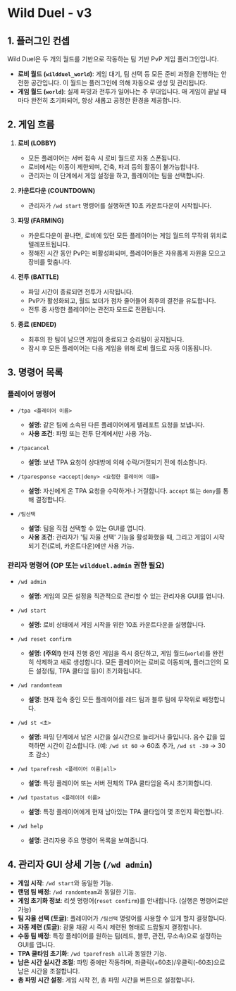 # Wild Duel - v3

## 1. 플러그인 컨셉

Wild Duel은 두 개의 월드를 기반으로 작동하는 팀 기반 PvP 게임 플러그인입니다.

- **로비 월드 (`wildduel_world`)**: 게임 대기, 팀 선택 등 모든 준비 과정을 진행하는 안전한 공간입니다. 이 월드는 플러그인에 의해 자동으로 생성 및 관리됩니다.
- **게임 월드 (`world`)**: 실제 파밍과 전투가 일어나는 주 무대입니다. 매 게임이 끝날 때마다 완전히 초기화되어, 항상 새롭고 공정한 환경을 제공합니다.

## 2. 게임 흐름

1.  **로비 (LOBBY)**
    - 모든 플레이어는 서버 접속 시 로비 월드로 자동 스폰됩니다.
    - 로비에서는 이동이 제한되며, 건축, 파괴 등의 활동이 불가능합니다.
    - 관리자는 이 단계에서 게임 설정을 하고, 플레이어는 팀을 선택합니다.

2.  **카운트다운 (COUNTDOWN)**
    - 관리자가 `/wd start` 명령어를 실행하면 10초 카운트다운이 시작됩니다.

3.  **파밍 (FARMING)**
    - 카운트다운이 끝나면, 로비에 있던 모든 플레이어는 게임 월드의 무작위 위치로 텔레포트됩니다.
    - 정해진 시간 동안 PvP는 비활성화되며, 플레이어들은 자유롭게 자원을 모으고 장비를 맞춥니다.

4.  **전투 (BATTLE)**
    - 파밍 시간이 종료되면 전투가 시작됩니다.
    - PvP가 활성화되고, 월드 보더가 점차 줄어들어 최후의 결전을 유도합니다.
    - 전투 중 사망한 플레이어는 관전자 모드로 전환됩니다.

5.  **종료 (ENDED)**
    - 최후의 한 팀이 남으면 게임이 종료되고 승리팀이 공지됩니다.
    - 잠시 후 모든 플레이어는 다음 게임을 위해 로비 월드로 자동 이동됩니다.

## 3. 명령어 목록

### 플레이어 명령어

- `/tpa <플레이어 이름>`
  - **설명**: 같은 팀에 소속된 다른 플레이어에게 텔레포트 요청을 보냅니다.
  - **사용 조건**: 파밍 또는 전투 단계에서만 사용 가능.

- `/tpacancel`
  - **설명**: 보낸 TPA 요청이 상대방에 의해 수락/거절되기 전에 취소합니다.

- `/tparesponse <accept|deny> <요청한 플레이어 이름>`
  - **설명**: 자신에게 온 TPA 요청을 수락하거나 거절합니다. `accept` 또는 `deny`를 통해 결정합니다.

- `/팀선택`
  - **설명**: 팀을 직접 선택할 수 있는 GUI를 엽니다.
  - **사용 조건**: 관리자가 '팀 자율 선택' 기능을 활성화했을 때, 그리고 게임이 시작되기 전(로비, 카운트다운)에만 사용 가능.

### 관리자 명령어 (OP 또는 `wildduel.admin` 권한 필요)

- `/wd admin`
  - **설명**: 게임의 모든 설정을 직관적으로 관리할 수 있는 관리자용 GUI를 엽니다.

- `/wd start`
  - **설명**: 로비 상태에서 게임 시작을 위한 10초 카운트다운을 실행합니다.

- `/wd reset confirm`
  - **설명**: **(주의!)** 현재 진행 중인 게임을 즉시 중단하고, 게임 월드(`world`)를 완전히 삭제하고 새로 생성합니다. 모든 플레이어는 로비로 이동되며, 플러그인의 모든 설정(팀, TPA 쿨타임 등)이 초기화됩니다.

- `/wd randomteam`
  - **설명**: 현재 접속 중인 모든 플레이어를 레드 팀과 블루 팀에 무작위로 배정합니다.

- `/wd st <초>`
  - **설명**: 파밍 단계에서 남은 시간을 실시간으로 늘리거나 줄입니다. 음수 값을 입력하면 시간이 감소합니다. (예: `/wd st 60` -> 60초 추가, `/wd st -30` -> 30초 감소)

- `/wd tparefresh <플레이어 이름|all>`
  - **설명**: 특정 플레이어 또는 서버 전체의 TPA 쿨타임을 즉시 초기화합니다.

- `/wd tpastatus <플레이어 이름>`
  - **설명**: 특정 플레이어에게 현재 남아있는 TPA 쿨타임이 몇 초인지 확인합니다.

- `/wd help`
  - **설명**: 관리자용 주요 명령어 목록을 보여줍니다.

## 4. 관리자 GUI 상세 기능 (`/wd admin`)

- **게임 시작**: `/wd start`와 동일한 기능.
- **랜덤 팀 배정**: `/wd randomteam`과 동일한 기능.
- **게임 초기화 정보**: 리셋 명령어(`reset confirm`)를 안내합니다. (실행은 명령어로만 가능)
- **팀 자율 선택 (토글)**: 플레이어가 `/팀선택` 명령어를 사용할 수 있게 할지 결정합니다.
- **자동 제련 (토글)**: 광물 채광 시 즉시 제련된 형태로 드랍될지 결정합니다.
- **수동 팀 배정**: 특정 플레이어를 원하는 팀(레드, 블루, 관전, 무소속)으로 설정하는 GUI를 엽니다.
- **TPA 쿨타임 초기화**: `/wd tparefresh all`과 동일한 기능.
- **남은 시간 실시간 조절**: 파밍 중에만 작동하며, 좌클릭(+60초)/우클릭(-60초)으로 남은 시간을 조절합니다.
- **총 파밍 시간 설정**: 게임 시작 전, 총 파밍 시간을 버튼으로 설정합니다.